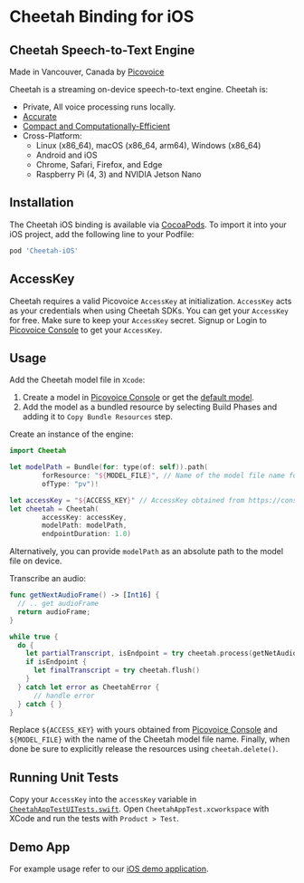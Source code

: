 # Cheetah Binding for iOS

## Cheetah Speech-to-Text Engine

Made in Vancouver, Canada by [Picovoice](https://picovoice.ai)

Cheetah is a streaming on-device speech-to-text engine. Cheetah is:

- Private, All voice processing runs locally.
- [Accurate](https://picovoice.ai/docs/benchmark/stt/)
- [Compact and Computationally-Efficient](https://github.com/Picovoice/speech-to-text-benchmark#rtf)
- Cross-Platform:
  - Linux (x86_64), macOS (x86_64, arm64), Windows (x86_64)
  - Android and iOS
  - Chrome, Safari, Firefox, and Edge
  - Raspberry Pi (4, 3) and NVIDIA Jetson Nano

## Installation

<!-- markdown-link-check-disable -->
The Cheetah iOS binding is available via [CocoaPods](https://cocoapods.org/pods/Cheetah-iOS). To import it into your iOS project, add the following line to your Podfile:
<!-- markdown-link-check-enable -->

```ruby
pod 'Cheetah-iOS'
```

## AccessKey

Cheetah requires a valid Picovoice `AccessKey` at initialization. `AccessKey` acts as your credentials when using Cheetah SDKs.
You can get your `AccessKey` for free. Make sure to keep your `AccessKey` secret.
Signup or Login to [Picovoice Console](https://console.picovoice.ai/) to get your `AccessKey`.

## Usage

Add the Cheetah model file in `Xcode`:

1. Create a model in [Picovoice Console](https://console.picovoice.ai/) or get the [default model](../../lib/common/).
2. Add the model as a bundled resource by selecting Build Phases and adding it to `Copy Bundle Resources` step.

Create an instance of the engine:

```swift
import Cheetah

let modelPath = Bundle(for: type(of: self)).path(
        forResource: "${MODEL_FILE}", // Name of the model file name for Cheetah
        ofType: "pv")!

let accessKey = "${ACCESS_KEY}" // AccessKey obtained from https://console.picovoice.ai/access_key
let cheetah = Cheetah(
        accessKey: accessKey,
        modelPath: modelPath,
        endpointDuration: 1.0)
```

Alternatively, you can provide `modelPath` as an absolute path to the model file on device.

Transcribe an audio:

```swift
func getNextAudioFrame() -> [Int16] {
  // .. get audioFrame
  return audioFrame;
}

while true {
  do {
    let partialTranscript, isEndpoint = try cheetah.process(getNetAudioFrame())
    if isEndpoint {
      let finalTranscript = try cheetah.flush()
    }
  } catch let error as CheetahError {
      // handle error
  } catch { }
}

```


Replace `${ACCESS_KEY}` with yours obtained from [Picovoice Console](https://console.picovoice.ai/) and `${MODEL_FILE}` with the name of the Cheetah model file name. Finally, when done be sure to explicitly release the resources using `cheetah.delete()`.

## Running Unit Tests

Copy your `AccessKey` into the `accessKey` variable in [`CheetahAppTestUITests.swift`](./CheetahAppTest/CheetahAppTestUITests/CheetahAppTestUITests.swift). Open `CheetahAppTest.xcworkspace` with XCode and run the tests with `Product > Test`.

## Demo App

For example usage refer to our [iOS demo application](../../demo/ios).
